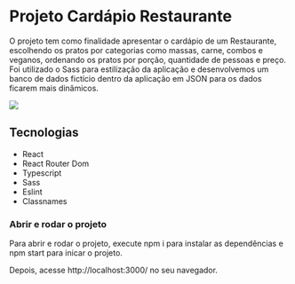 # Projeto Cardápio Restaurante
O projeto tem como finalidade apresentar o cardápio de um Restaurante, escolhendo os pratos por categorias como massas, carne, combos e veganos, ordenando os pratos por porção, quantidade de pessoas e preço. Foi utilizado o Sass para estilização da aplicação e desenvolvemos um banco de dados fictício dentro da aplicação em JSON para os dados ficarem mais dinâmicos.

<a href='https://amigo-secreto-two.vercel.app/'> 
<img src='https://user-images.githubusercontent.com/107640605/209823964-cf275fa7-a0ad-4a75-b208-00373f801b29.gif' />
</a>

##  Tecnologias

- React
- React Router Dom
- Typescript
- Sass
- Eslint
- Classnames


### Abrir e rodar o projeto
Para abrir e rodar o projeto, execute npm i para instalar as dependências e npm start para inicar o projeto.

Depois, acesse http://localhost:3000/ no seu navegador.

